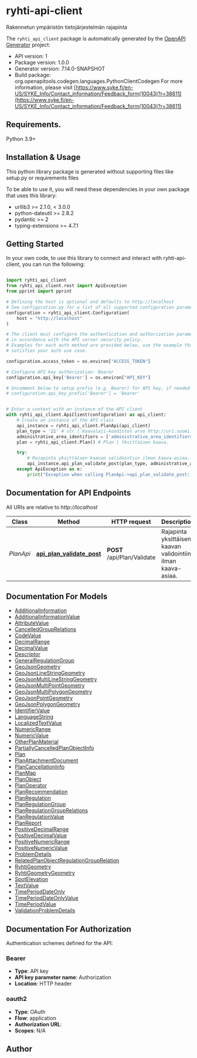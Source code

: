 # ryhti-api-client
Rakennetun ympäristön tietojärjestelmän rajapinta

The `ryhti_api_client` package is automatically generated by the [OpenAPI Generator](https://openapi-generator.tech) project:

- API version: 1
- Package version: 1.0.0
- Generator version: 7.14.0-SNAPSHOT
- Build package: org.openapitools.codegen.languages.PythonClientCodegen
For more information, please visit [https://www.syke.fi/en-US/SYKE_Info/Contact_information/Feedback_form(10043)?r=38611](https://www.syke.fi/en-US/SYKE_Info/Contact_information/Feedback_form(10043)?r=38611)

## Requirements.

Python 3.9+

## Installation & Usage

This python library package is generated without supporting files like setup.py or requirements files

To be able to use it, you will need these dependencies in your own package that uses this library:

* urllib3 >= 2.1.0, < 3.0.0
* python-dateutil >= 2.8.2
* pydantic >= 2
* typing-extensions >= 4.7.1

## Getting Started

In your own code, to use this library to connect and interact with ryhti-api-client,
you can run the following:

```python

import ryhti_api_client
from ryhti_api_client.rest import ApiException
from pprint import pprint

# Defining the host is optional and defaults to http://localhost
# See configuration.py for a list of all supported configuration parameters.
configuration = ryhti_api_client.Configuration(
    host = "http://localhost"
)

# The client must configure the authentication and authorization parameters
# in accordance with the API server security policy.
# Examples for each auth method are provided below, use the example that
# satisfies your auth use case.

configuration.access_token = os.environ["ACCESS_TOKEN"]

# Configure API key authorization: Bearer
configuration.api_key['Bearer'] = os.environ["API_KEY"]

# Uncomment below to setup prefix (e.g. Bearer) for API key, if needed
# configuration.api_key_prefix['Bearer'] = 'Bearer'


# Enter a context with an instance of the API client
with ryhti_api_client.ApiClient(configuration) as api_client:
    # Create an instance of the API class
    api_instance = ryhti_api_client.PlanApi(api_client)
    plan_type = '21' # str | Kaavalaji-koodiston arvo http://uri.suomi.fi/codelist/rytj/RY_Kaavalaji
    administrative_area_identifiers = ['administrative_area_identifiers_example'] # List[str] | Kunta- tai maakuntakoodi.     Esimerkki : 049
    plan = ryhti_api_client.Plan() # Plan | Yksittäinen kaava.

    try:
        # Rajapinta yksittäisen kaavan validointiin ilman kaava-asiaa.
        api_instance.api_plan_validate_post(plan_type, administrative_area_identifiers, plan)
    except ApiException as e:
        print("Exception when calling PlanApi->api_plan_validate_post: %s\n" % e)

```

## Documentation for API Endpoints

All URIs are relative to *http://localhost*

Class | Method | HTTP request | Description
------------ | ------------- | ------------- | -------------
*PlanApi* | [**api_plan_validate_post**](ryhti_api_client/docs/PlanApi.md#api_plan_validate_post) | **POST** /api/Plan/Validate | Rajapinta yksittäisen kaavan validointiin ilman kaava-asiaa.


## Documentation For Models

 - [AdditionalInformation](ryhti_api_client/docs/AdditionalInformation.md)
 - [AdditionalInformationValue](ryhti_api_client/docs/AdditionalInformationValue.md)
 - [AttributeValue](ryhti_api_client/docs/AttributeValue.md)
 - [CancelledGroupRelations](ryhti_api_client/docs/CancelledGroupRelations.md)
 - [CodeValue](ryhti_api_client/docs/CodeValue.md)
 - [DecimalRange](ryhti_api_client/docs/DecimalRange.md)
 - [DecimalValue](ryhti_api_client/docs/DecimalValue.md)
 - [Descriptor](ryhti_api_client/docs/Descriptor.md)
 - [GeneralRegulationGroup](ryhti_api_client/docs/GeneralRegulationGroup.md)
 - [GeoJsonGeometry](ryhti_api_client/docs/GeoJsonGeometry.md)
 - [GeoJsonLineStringGeometry](ryhti_api_client/docs/GeoJsonLineStringGeometry.md)
 - [GeoJsonMultiLineStringGeometry](ryhti_api_client/docs/GeoJsonMultiLineStringGeometry.md)
 - [GeoJsonMultiPointGeometry](ryhti_api_client/docs/GeoJsonMultiPointGeometry.md)
 - [GeoJsonMultiPolygonGeometry](ryhti_api_client/docs/GeoJsonMultiPolygonGeometry.md)
 - [GeoJsonPointGeometry](ryhti_api_client/docs/GeoJsonPointGeometry.md)
 - [GeoJsonPolygonGeometry](ryhti_api_client/docs/GeoJsonPolygonGeometry.md)
 - [IdentifierValue](ryhti_api_client/docs/IdentifierValue.md)
 - [LanguageString](ryhti_api_client/docs/LanguageString.md)
 - [LocalizedTextValue](ryhti_api_client/docs/LocalizedTextValue.md)
 - [NumericRange](ryhti_api_client/docs/NumericRange.md)
 - [NumericValue](ryhti_api_client/docs/NumericValue.md)
 - [OtherPlanMaterial](ryhti_api_client/docs/OtherPlanMaterial.md)
 - [PartiallyCancelledPlanObjectInfo](ryhti_api_client/docs/PartiallyCancelledPlanObjectInfo.md)
 - [Plan](ryhti_api_client/docs/Plan.md)
 - [PlanAttachmentDocument](ryhti_api_client/docs/PlanAttachmentDocument.md)
 - [PlanCancellationInfo](ryhti_api_client/docs/PlanCancellationInfo.md)
 - [PlanMap](ryhti_api_client/docs/PlanMap.md)
 - [PlanObject](ryhti_api_client/docs/PlanObject.md)
 - [PlanOperator](ryhti_api_client/docs/PlanOperator.md)
 - [PlanRecommendation](ryhti_api_client/docs/PlanRecommendation.md)
 - [PlanRegulation](ryhti_api_client/docs/PlanRegulation.md)
 - [PlanRegulationGroup](ryhti_api_client/docs/PlanRegulationGroup.md)
 - [PlanRegulationGroupRelations](ryhti_api_client/docs/PlanRegulationGroupRelations.md)
 - [PlanRegulationValue](ryhti_api_client/docs/PlanRegulationValue.md)
 - [PlanReport](ryhti_api_client/docs/PlanReport.md)
 - [PositiveDecimalRange](ryhti_api_client/docs/PositiveDecimalRange.md)
 - [PositiveDecimalValue](ryhti_api_client/docs/PositiveDecimalValue.md)
 - [PositiveNumericRange](ryhti_api_client/docs/PositiveNumericRange.md)
 - [PositiveNumericValue](ryhti_api_client/docs/PositiveNumericValue.md)
 - [ProblemDetails](ryhti_api_client/docs/ProblemDetails.md)
 - [RelatedPlanObjectRegulationGroupRelation](ryhti_api_client/docs/RelatedPlanObjectRegulationGroupRelation.md)
 - [RyhtiGeometry](ryhti_api_client/docs/RyhtiGeometry.md)
 - [RyhtiGeometryGeometry](ryhti_api_client/docs/RyhtiGeometryGeometry.md)
 - [SpotElevation](ryhti_api_client/docs/SpotElevation.md)
 - [TextValue](ryhti_api_client/docs/TextValue.md)
 - [TimePeriodDateOnly](ryhti_api_client/docs/TimePeriodDateOnly.md)
 - [TimePeriodDateOnlyValue](ryhti_api_client/docs/TimePeriodDateOnlyValue.md)
 - [TimePeriodValue](ryhti_api_client/docs/TimePeriodValue.md)
 - [ValidationProblemDetails](ryhti_api_client/docs/ValidationProblemDetails.md)


<a id="documentation-for-authorization"></a>
## Documentation For Authorization


Authentication schemes defined for the API:
<a id="Bearer"></a>
### Bearer

- **Type**: API key
- **API key parameter name**: Authorization
- **Location**: HTTP header

<a id="oauth2"></a>
### oauth2

- **Type**: OAuth
- **Flow**: application
- **Authorization URL**: 
- **Scopes**: N/A


## Author




